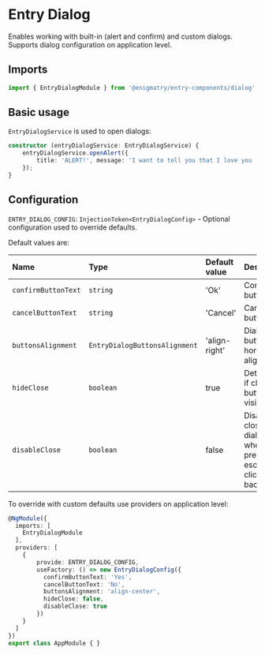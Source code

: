 # Entry Dialog

Enables working with built-in (alert and confirm) and custom dialogs. Supports dialog configuration on application level.

## Imports

```ts
import { EntryDialogModule } from '@enigmatry/entry-components/dialog';
```

## Basic usage

`EntryDialogService` is used to open dialogs:

```ts
constructor (entryDialogService: EntryDialogService) {
    entryDialogService.openAlert({
        title: 'ALERT!', message: 'I want to tell you that I love you :)'
    });
}
```

## Configuration

`ENTRY_DIALOG_CONFIG`: `InjectionToken<EntryDialogConfig>` - Optional configuration used to override defaults.

Default values are:

|Name|Type|Default value|Description|
|:------|:------|:------|:------|
|`confirmButtonText`|`string`|'Ok'|Confirm button label|
|`cancelButtonText`|`string`|'Cancel'|Cancel button label|
|`buttonsAlignment`|`EntryDialogButtonsAlignment`|'align-right'|Dialog buttons horizontal alignment|
|`hideClose`|`boolean`|true|Determines if close button is visible|
|`disableClose`|`boolean`|false|Disable closing dialog when pressing escape or clicking on backdrop|

To override with custom defaults use providers on application level:

```ts
@NgModule({
  imports: [
    EntryDialogModule
  ],
  providers: [
    {
        provide: ENTRY_DIALOG_CONFIG,
        useFactory: () => new EntryDialogConfig({
          confirmButtonText: 'Yes',
          cancelButtonText: 'No',
          buttonsAlignment: 'align-center',
          hideClose: false,
          disableClose: true
        })
    }
  ]
})
export class AppModule { }
```
